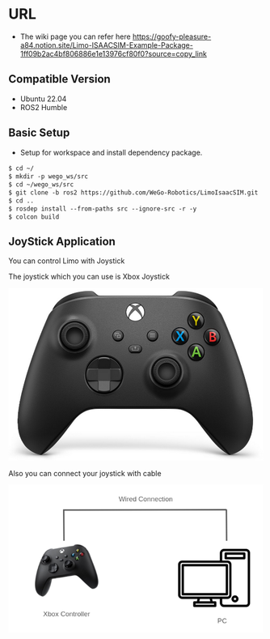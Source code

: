 # URL
- The wiki page you can refer here
https://goofy-pleasure-a84.notion.site/Limo-ISAACSIM-Example-Package-1ff09b2ac4bf806886e1e13976cf80f0?source=copy_link

## Compatible Version
- Ubuntu 22.04
- ROS2 Humble

## Basic Setup
- Setup for workspace and install dependency package.

 ```
$ cd ~/
$ mkdir -p wego_ws/src
$ cd ~/wego_ws/src
$ git clone -b ros2 https://github.com/WeGo-Robotics/LimoIsaacSIM.git
$ cd ..
$ rosdep install --from-paths src --ignore-src -r -y
$ colcon build
```

## JoyStick Application

You can control Limo with Joystick

The joystick which you can use is Xbox Joystick

![joystick](images/joystick.png)

Also you can connect your joystick with cable 

![joystick connection](images/joystick_connection.png)